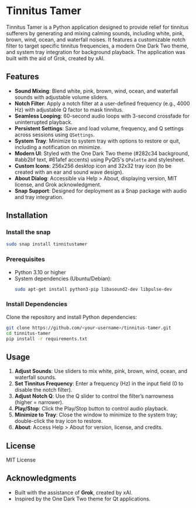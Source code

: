 # Tinnitus Tamer

Tinnitus Tamer is a Python application designed to provide relief for tinnitus sufferers by generating and mixing calming sounds, including white, pink, brown, wind, ocean, and waterfall noises. It features a customizable notch filter to target specific tinnitus frequencies, a modern One Dark Two theme, and system tray integration for background playback. The application was built with the aid of Grok, created by xAI.

## Features
- **Sound Mixing**: Blend white, pink, brown, wind, ocean, and waterfall sounds with adjustable volume sliders.
- **Notch Filter**: Apply a notch filter at a user-defined frequency (e.g., 4000 Hz) with adjustable Q factor to mask tinnitus.
- **Seamless Looping**: 60-second audio loops with 3-second crossfade for uninterrupted playback.
- **Persistent Settings**: Save and load volume, frequency, and Q settings across sessions using `QSettings`.
- **System Tray**: Minimize to system tray with options to restore or quit, including a notification on minimize.
- **Modern UI**: Styled with the One Dark Two theme (#282c34 background, #abb2bf text, #61afef accents) using PyQt5's `QPalette` and stylesheet.
- **Custom Icons**: 256x256 desktop icon and 32x32 tray icon (to be created with an ear and sound wave design).
- **About Dialog**: Accessible via Help > About, displaying version, MIT license, and Grok acknowledgment.
- **Snap Support**: Designed for deployment as a Snap package with audio and tray integration.

## Installation

### Install the snap
```bash
sudo snap install tinnitustamer
```

### Prerequisites
- Python 3.10 or higher
- System dependencies (Ubuntu/Debian):
  ```bash
  sudo apt-get install python3-pip libasound2-dev libpulse-dev
  ```

### Install Dependencies
Clone the repository and install Python dependencies:
```bash
git clone https://github.com/<your-username>/tinnitus-tamer.git
cd tinnitus-tamer
pip install -r requirements.txt
```

## Usage
1. **Adjust Sounds**: Use sliders to mix white, pink, brown, wind, ocean, and waterfall sounds.
2. **Set Tinnitus Frequency**: Enter a frequency (Hz) in the input field (0 to disable the notch filter).
3. **Adjust Notch Q**: Use the Q slider to control the filter’s narrowness (higher = narrower).
4. **Play/Stop**: Click the Play/Stop button to control audio playback.
5. **Minimize to Tray**: Close the window to minimize to the system tray; double-click the tray icon to restore.
6. **About**: Access Help > About for version, license, and credits.


## License
MIT License

## Acknowledgments
- Built with the assistance of **Grok**, created by xAI.
- Inspired by the One Dark Two theme for Qt applications.
